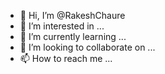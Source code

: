 - 👋 Hi, I’m @RakeshChaure
- 👀 I’m interested in ...
- 🌱 I’m currently learning ...
- 💞️ I’m looking to collaborate on ...
- 📫 How to reach me ...

<!---
RakeshChaure/RakeshChaure is a ✨ special ✨ repository because its `README.md` (this file) appears on your GitHub profile.
You can click the Preview link to take a look at your changes.
--->
